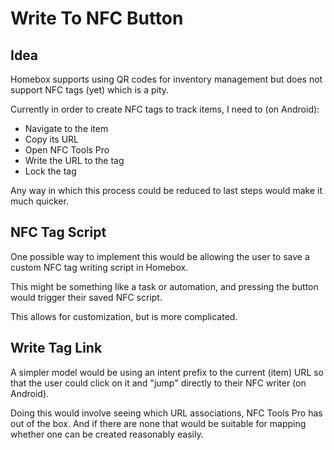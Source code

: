 # Write To NFC Button 

## Idea

Homebox supports using QR codes for inventory management but does not support NFC tags (yet) which is a pity.

Currently in order to create NFC tags to track items, I need to (on Android):

- Navigate to the item  
- Copy its URL  
- Open NFC Tools Pro  
- Write the URL to the tag  
- Lock the tag  

Any way in which this process could be reduced to last steps would make it much quicker. 

## NFC Tag Script

One possible way to implement this would be allowing the user to save a custom NFC tag writing script in Homebox.

This might be something like a task or automation, and pressing the button would trigger their saved NFC script. 

This allows for customization, but is more complicated. 

## Write Tag Link

A simpler model would be using an intent prefix to the current (item) URL so that the user could click on it and "jump" directly to their NFC writer (on Android).

Doing this would involve seeing which URL associations, NFC Tools Pro has out of the box. And if there are none that would be suitable for mapping whether one can be created reasonably easily. 